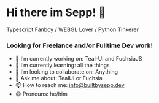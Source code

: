 # Hi there im Sepp! 👋

Typescript Fanboy / WEBGL Lover / Python Tinkerer

### Looking for Freelance and/or Fulltime Dev work!


- 🔭 I’m currently working on: Teal-UI and FuchsiaJS 
- 🌱 I’m currently learning: all the things
- 👯 I’m looking to collaborate on: Anything
- 💬 Ask me about: TealUI or Fuchsia
- 📫 How to reach me: info@builtbysepp.dev
- 😄 Pronouns: he/him
